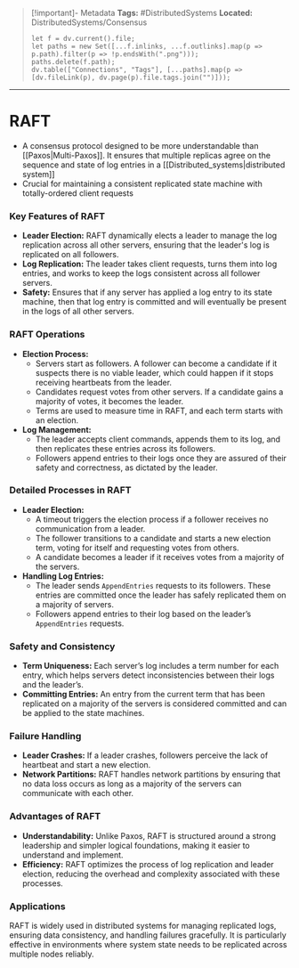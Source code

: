 > [!important]- Metadata
> **Tags:** #DistributedSystems 
> **Located:** DistributedSystems/Consensus
> ```dataviewjs
> let f = dv.current().file;
> let paths = new Set([...f.inlinks, ...f.outlinks].map(p => p.path).filter(p => !p.endsWith(".png")));
> paths.delete(f.path);
> dv.table(["Connections", "Tags"], [...paths].map(p => [dv.fileLink(p), dv.page(p).file.tags.join("")]));
> ```

___
# RAFT
- A consensus protocol designed to be more understandable than [[Paxos|Multi-Paxos]]. It ensures that multiple replicas agree on the sequence and state of log entries in a [[Distributed_systems|distributed system]]
- Crucial for maintaining a consistent replicated state machine with totally-ordered client requests

### Key Features of RAFT

- **Leader Election:** RAFT dynamically elects a leader to manage the log replication across all other servers, ensuring that the leader's log is replicated on all followers.
- **Log Replication:** The leader takes client requests, turns them into log entries, and works to keep the logs consistent across all follower servers.
- **Safety:** Ensures that if any server has applied a log entry to its state machine, then that log entry is committed and will eventually be present in the logs of all other servers.

### RAFT Operations

- **Election Process:**
    - Servers start as followers. A follower can become a candidate if it suspects there is no viable leader, which could happen if it stops receiving heartbeats from the leader.
    - Candidates request votes from other servers. If a candidate gains a majority of votes, it becomes the leader.
    - Terms are used to measure time in RAFT, and each term starts with an election.
- **Log Management:**
    - The leader accepts client commands, appends them to its log, and then replicates these entries across its followers.
    - Followers append entries to their logs once they are assured of their safety and correctness, as dictated by the leader.

### Detailed Processes in RAFT

- **Leader Election:**
    - A timeout triggers the election process if a follower receives no communication from a leader.
    - The follower transitions to a candidate and starts a new election term, voting for itself and requesting votes from others.
    - A candidate becomes a leader if it receives votes from a majority of the servers.
- **Handling Log Entries:**
    - The leader sends `AppendEntries` requests to its followers. These entries are committed once the leader has safely replicated them on a majority of servers.
    - Followers append entries to their log based on the leader’s `AppendEntries` requests.

### Safety and Consistency

- **Term Uniqueness:** Each server’s log includes a term number for each entry, which helps servers detect inconsistencies between their logs and the leader’s.
- **Committing Entries:** An entry from the current term that has been replicated on a majority of the servers is considered committed and can be applied to the state machines.

### Failure Handling

- **Leader Crashes:** If a leader crashes, followers perceive the lack of heartbeat and start a new election.
- **Network Partitions:** RAFT handles network partitions by ensuring that no data loss occurs as long as a majority of the servers can communicate with each other.

### Advantages of RAFT

- **Understandability:** Unlike Paxos, RAFT is structured around a strong leadership and simpler logical foundations, making it easier to understand and implement.
- **Efficiency:** RAFT optimizes the process of log replication and leader election, reducing the overhead and complexity associated with these processes.

### Applications

RAFT is widely used in distributed systems for managing replicated logs, ensuring data consistency, and handling failures gracefully. It is particularly effective in environments where system state needs to be replicated across multiple nodes reliably.
